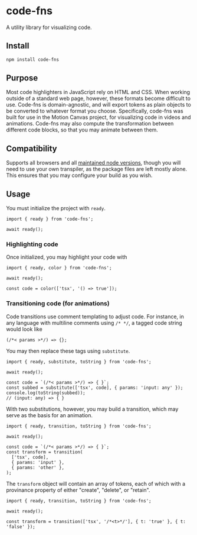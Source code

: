 # code-fns

A utility library for visualizing code.

## Install

```bash
npm install code-fns
```

## Purpose

Most code highlighters in JavaScript rely on HTML and CSS. When working outside
of a standard web page, however, these formats become difficult to use. Code-fns
is domain-agnostic, and will export tokens as plain objects to be converted to
whatever format you choose. Specifically, code-fns was built for use in the
Motion Canvas project, for visualizing code in videos and animations. Code-fns
may also compute the transformation between different code blocks, so that you
may animate between them.

## Compatibility

Supports all browsers and all [maintained node
versions](https://github.com/nodejs/Release), though you will need to use your
own transpiler, as the package files are left mostly alone. This ensures that
you may configure your build as you wish.

## Usage

You must initialize the project with `ready`.

```tsx
import { ready } from 'code-fns';

await ready();
```

### Highlighting code

Once initialized, you may highlight your code with

```tsx
import { ready, color } from 'code-fns';

await ready();

const code = color(['tsx', '() => true']);
```

### Transitioning code (for animations)

Code transitions use comment templating to adjust code. For instance, in any
language with multiline comments using `/* */`, a tagged code string would look
like

```tsx
(/*< params >*/) => {};
```

You may then replace these tags using `substitute`.

```tsx
import { ready, substitute, toString } from 'code-fns';

await ready();

const code = `(/*< params >*/) => { }`;
const subbed = substitute(['tsx', code], { params: 'input: any' });
console.log(toString(subbed));
// (input: any) => { }
```

With two substitutions, however, you may build a transition, which may serve as
the basis for an animation.

```tsx
import { ready, transition, toString } from 'code-fns';

await ready();

const code = `(/*< params >*/) => { }`;
const transform = transition(
  ['tsx', code],
  { params: 'input' },
  { params: 'other' },
);
```

The `transform` object will contain an array of tokens, each of which with a
provinance property of either "create", "delete", or "retain".

```tsx
import { ready, transition, toString } from 'code-fns';

await ready();

const transform = transition(['tsx', '/*<t>*/'], { t: 'true' }, { t: 'false' });
```
